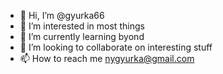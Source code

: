 - 👋 Hi, I’m @gyurka66
- 👀 I’m interested in most things
- 🌱 I’m currently learning byond
- 💞️ I’m looking to collaborate on interesting stuff
- 📫 How to reach me nygyurka@gmail.com

<!---
gyurka66/gyurka66 is a ✨ special ✨ repository because its `README.md` (this file) appears on your GitHub profile.
You can click the Preview link to take a look at your changes.
--->
